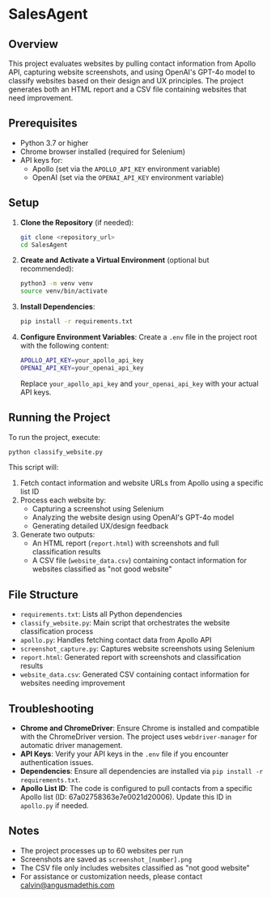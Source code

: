 # SalesAgent

## Overview
This project evaluates websites by pulling contact information from Apollo API, capturing website screenshots, and using OpenAI's GPT-4o model to classify websites based on their design and UX principles. The project generates both an HTML report and a CSV file containing websites that need improvement.

## Prerequisites
- Python 3.7 or higher
- Chrome browser installed (required for Selenium)
- API keys for:
  - Apollo (set via the `APOLLO_API_KEY` environment variable)
  - OpenAI (set via the `OPENAI_API_KEY` environment variable)

## Setup

1. **Clone the Repository** (if needed):
   ```bash
   git clone <repository_url>
   cd SalesAgent
   ```

2. **Create and Activate a Virtual Environment** (optional but recommended):
   ```bash
   python3 -m venv venv
   source venv/bin/activate
   ```

3. **Install Dependencies**:
   ```bash
   pip install -r requirements.txt
   ```

4. **Configure Environment Variables**:
   Create a `.env` file in the project root with the following content:
   ```bash
   APOLLO_API_KEY=your_apollo_api_key
   OPENAI_API_KEY=your_openai_api_key
   ```
   Replace `your_apollo_api_key` and `your_openai_api_key` with your actual API keys.

## Running the Project

To run the project, execute:

```bash
python classify_website.py
```

This script will:
1. Fetch contact information and website URLs from Apollo using a specific list ID
2. Process each website by:
   - Capturing a screenshot using Selenium
   - Analyzing the website design using OpenAI's GPT-4o model
   - Generating detailed UX/design feedback
3. Generate two outputs:
   - An HTML report (`report.html`) with screenshots and full classification results
   - A CSV file (`website_data.csv`) containing contact information for websites classified as "not good website"

## File Structure

- `requirements.txt`: Lists all Python dependencies
- `classify_website.py`: Main script that orchestrates the website classification process
- `apollo.py`: Handles fetching contact data from Apollo API
- `screenshot_capture.py`: Captures website screenshots using Selenium
- `report.html`: Generated report with screenshots and classification results
- `website_data.csv`: Generated CSV containing contact information for websites needing improvement

## Troubleshooting

- **Chrome and ChromeDriver**: Ensure Chrome is installed and compatible with the ChromeDriver version. The project uses `webdriver-manager` for automatic driver management.
- **API Keys**: Verify your API keys in the `.env` file if you encounter authentication issues.
- **Dependencies**: Ensure all dependencies are installed via `pip install -r requirements.txt`.
- **Apollo List ID**: The code is configured to pull contacts from a specific Apollo list (ID: 67a02758363e7e0021d20006). Update this ID in `apollo.py` if needed.

## Notes

- The project processes up to 60 websites per run
- Screenshots are saved as `screenshot_[number].png`
- The CSV file only includes websites classified as "not good website"
- For assistance or customization needs, please contact calvin@angusmadethis.com
